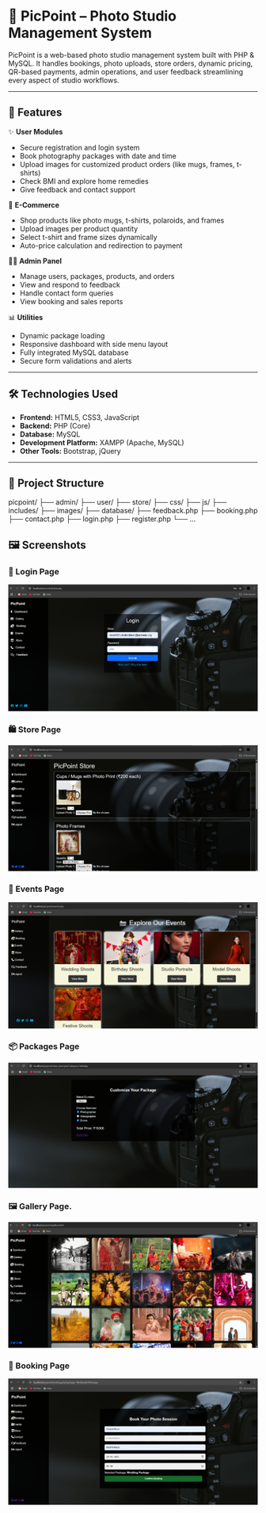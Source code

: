 # 📸 PicPoint – Photo Studio Management System
PicPoint is a web-based photo studio management system built with PHP &amp; MySQL. It handles bookings, photo uploads, store orders, dynamic pricing, QR-based payments, admin operations, and user feedback streamlining every aspect of studio workflows.

---

## 🚀 Features

✨ **User Modules**
- Secure registration and login system
- Book photography packages with date and time
- Upload images for customized product orders (like mugs, frames, t-shirts)
- Check BMI and explore home remedies
- Give feedback and contact support

🛒 **E-Commerce**
- Shop products like photo mugs, t-shirts, polaroids, and frames
- Upload images per product quantity
- Select t-shirt and frame sizes dynamically
- Auto-price calculation and redirection to payment

🧑‍💼 **Admin Panel**
- Manage users, packages, products, and orders
- View and respond to feedback
- Handle contact form queries
- View booking and sales reports

📊 **Utilities**
- Dynamic package loading
- Responsive dashboard with side menu layout
- Fully integrated MySQL database
- Secure form validations and alerts

---

## 🛠️ Technologies Used

- **Frontend:** HTML5, CSS3, JavaScript
- **Backend:** PHP (Core)
- **Database:** MySQL
- **Development Platform:** XAMPP (Apache, MySQL)
- **Other Tools:** Bootstrap, jQuery

---

## 📂 Project Structure
picpoint/
├── admin/
├── user/
├── store/
├── css/
├── js/
├── includes/
├── images/
├── database/
├── feedback.php
├── booking.php
├── contact.php
├── login.php
├── register.php
└── ...

## 🖼️ Screenshots

### 🔐 Login Page
![Login Page](screenshots/login.png)

### 🛍️ Store Page
![Store Page](screenshots/store.png)

### 🎉 Events Page
![Events Page](screenshots/events.png)

### 📦 Packages Page
![Packages Page](screenshots/package.png)

### 🖼️ Gallery Page.
![Gallery Page](screenshots/gallery.png)

### 📅 Booking Page
![Booking Page](screenshots/booking.png)
